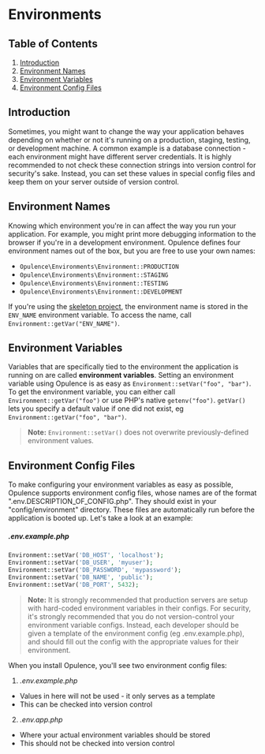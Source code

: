 # Environments

## Table of Contents
1. [Introduction](#introduction)
2. [Environment Names](#environment-names)
3. [Environment Variables](#environment-variables)
4. [Environment Config Files](#environment-config-files)

<h2 id="introduction">Introduction</h2>

Sometimes, you might want to change the way your application behaves depending on whether or not it's running on a production, staging, testing, or development machine.  A common example is a database connection - each environment might have different server credentials.  It is highly recommended to not check these connection strings into version control for security's sake.  Instead, you can set these values in special config files and keep them on your server outside of version control.

<h2 id="environment-names">Environment Names</h2>

Knowing which environment you're in can affect the way you run your application.  For example, you might print more debugging information to the browser if you're in a development environment.  Opulence defines four environment names out of the box, but you are free to use your own names:

* `Opulence\Environments\Environment::PRODUCTION`
* `Opulence\Environments\Environment::STAGING`
* `Opulence\Environments\Environment::TESTING`
* `Opulence\Environments\Environment::DEVELOPMENT`

If you're using the <a href="https://github.com/opulencephp/Project" target="_blank">skeleton project</a>, the environment name is stored in the `ENV_NAME` environment variable.  To access the name, call `Environment::getVar("ENV_NAME")`.

<h2 id="environment-variables">Environment Variables</h2>

Variables that are specifically tied to the environment the application is running on are called **environment variables**.  Setting an environment variable using Opulence is as easy as `Environment::setVar("foo", "bar")`.  To get the environment variable, you can either call `Environment::getVar("foo")` or use PHP's native `getenv("foo")`.  `getVar()` lets you specify a default value if one did not exist, eg `Environment::getVar("foo", "bar")`.

> **Note:** `Environment::setVar()` does not overwrite previously-defined environment values.

<h2 id="environment-config-files">Environment Config Files</h2>

To make configuring your environment variables as easy as possible, Opulence supports environment config files, whose names are of the format ".env.DESCRIPTION_OF_CONFIG.php".  They should exist in your "config/environment" directory.  These files are automatically run before the application is booted up.  Let's take a look at an example:

##### .env.example.php
```php
Environment::setVar('DB_HOST', 'localhost');
Environment::setVar('DB_USER', 'myuser');
Environment::setVar('DB_PASSWORD', 'mypassword');
Environment::setVar('DB_NAME', 'public');
Environment::setVar('DB_PORT', 5432);
```

> **Note:** It is strongly recommended that production servers are setup with hard-coded environment variables in their configs.  For security, it's strongly recommended that you do not version-control your environment variable configs.  Instead, each developer should be given a template of the environment config (eg .env.example.php), and should fill out the config with the appropriate values for their environment.

When you install Opulence, you'll see two environment config files:

1. *.env.example.php*
  * Values in here will not be used - it only serves as a template
  * This can be checked into version control
2. *.env.app.php*
  * Where your actual environment variables should be stored
  * This should not be checked into version control
